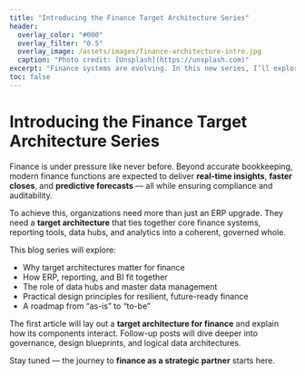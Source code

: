 ```yaml
---
title: "Introducing the Finance Target Architecture Series"
header:
  overlay_color: "#000"
  overlay_filter: "0.5"
  overlay_image: /assets/images/finance-architecture-intro.jpg
  caption: "Photo credit: [Unsplash](https://unsplash.com)"
excerpt: "Finance systems are evolving. In this new series, I’ll explore how target architectures can bring together ERP, reporting, data hubs, and analytics to create a trusted foundation for insight and decision-making."
toc: false
---
```


# Introducing the Finance Target Architecture Series

Finance is under pressure like never before. Beyond accurate bookkeeping, modern finance functions are expected to deliver **real-time insights**, **faster closes**, and **predictive forecasts** — all while ensuring compliance and auditability.  

To achieve this, organizations need more than just an ERP upgrade. They need a **target architecture** that ties together core finance systems, reporting tools, data hubs, and analytics into a coherent, governed whole.  

This blog series will explore:  
- Why target architectures matter for finance  
- How ERP, reporting, and BI fit together  
- The role of data hubs and master data management  
- Practical design principles for resilient, future-ready finance  
- A roadmap from “as-is” to “to-be”  

The first article will lay out a **target architecture for finance** and explain how its components interact. Follow-up posts will dive deeper into governance, design blueprints, and logical data architectures.  

Stay tuned — the journey to **finance as a strategic partner** starts here.  